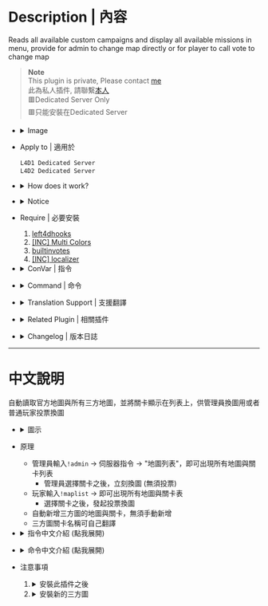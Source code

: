 # Description | 內容
Reads all available custom campaigns and display all available missions in menu, provide for admin to change map directly or for player to call vote to change map

> __Note__ <br/>
This plugin is private, Please contact [me](https://github.com/fbef0102/Game-Private_Plugin#私人插件列表-private-plugins-list)<br/>
此為私人插件, 請聯繫[本人](https://github.com/fbef0102/Game-Private_Plugin#私人插件列表-private-plugins-list)
<br/>🟥Dedicated Server Only
<br/>🟥只能安裝在Dedicated Server

* <details><summary>Image</summary>

	* (Admin) !admin -> Server Commands -> "List of Maps"
	<br/>![l4d_all_missions_list_1](image/l4d_all_missions_list_1.jpg)
	<br/>![l4d_all_missions_list_2](image/l4d_all_missions_list_2.jpg)
	* (Player) !maplist -> call a vote to change map.
	<br/>![l4d_all_missions_list_3](image/l4d_all_missions_list_3.jpg)
</details>

* Apply to | 適用於
	```
	L4D1 Dedicated Server
	L4D2 Dedicated Server
	```

* <details><summary>How does it work?</summary>

	* Admin types ```!admin``` -> Server Commands -> "List of Maps" -> choose map -> server change map immediately
	* Player types ```!maplist``` -> call a vote to change map.
	* Automatically add all official maps and custom maps to menu list, no need to add map manually.
	* You can add translation for custom maps
</details>

* <details><summary>Notice</summary>

  * It require some time to initialize map list at first time server launch. (20 - 60 sec, and < 2 sec. next times)
  * Plugin auto-generates the following files, please **DO NOT modify**
      * data/l4d_all_missions_list_coop.txt
      * data/l4d_all_missions_list_scavenge.txt
      * data/l4d_all_missions_list_survival.txt
      * data/l4d_all_missions_list_versus.txt
</details>

* Require | 必要安裝
	1. [left4dhooks](https://forums.alliedmods.net/showthread.php?t=321696)
	2. [[INC] Multi Colors](https://github.com/fbef0102/L4D1_2-Plugins/releases/tag/Multi-Colors)
	3. [builtinvotes](https://github.com/fbef0102/Game-Private_Plugin/releases/tag/builtinvotes)
	4. [[INC] localizer](https://github.com/dragokas/SM-Localizer/blob/master/localizer.inc)

* <details><summary>ConVar | 指令</summary>

	* cfg/sourcemod/l4d_all_missions_list.cfg
		```php
        // If 1, player can use comamnd !maplist and call a vote to change map.
        l4d_all_missions_list_vote_enable "1"

        // Delay to start another a vote after vote ends.
        l4d_all_missions_list_vote_delay "60"

        // Numbers of real survivor and infected player required to start a vote to change map.
        l4d_all_missions_list_vote_required "2"
		```
</details>

* <details><summary>Command | 命令</summary>
    
	* **Display mission list and vote to change map**
		```php
		sm_maplist
		```

	* **Update mission list manually (Adm required: ADMFLAG_ROOT)**
		```php
		sm_mission_list_update
		```
</details>

* <details><summary>Translation Support | 支援翻譯</summary>

	```
	English
	繁體中文
	简体中文
	```
</details>

* <details><summary>Related Plugin | 相關插件</summary>

	1. [l4d2_fix_changelevel](https://github.com/Target5150/MoYu_Server_Stupid_Plugins/tree/master/The%20Last%20Stand/l4d2_fix_changelevel): Fix issues due to forced changelevel.
        > 修復手動更換地圖會遇到的問題
	2. [l4d_restartmap_command](https://github.com/fbef0102/Game-Private_Plugin/tree/main/L4D_插件/Map_%E9%97%9C%E5%8D%A1/l4d_restartmap_command): Admin say !restartmap to restart current map + Force of restartmap after Quantity of rounds (tries) events survivors wipe out
    	> 管理員輸入!restartmap能重新地圖關卡 + 滅團N次後重新地圖
</details>

* <details><summary>Changelog | 版本日誌</summary>

    * v1.3h (2024-12-8)
        * You can add translation for custom maps
        * Update translation

    * v1.2h (2024-10-11)
        * Fixed map menu mess up or wrong order or missing if there are multi missions or multi gamemodes in vpk file

    * v1.1h (2023-7-8)
        * Add vote system, non-admin players can use command to view mission list and call a vote to change map.

    * v1.0h (2023-7-5)
        * Support L4D1
        * Add left4dhooks
        * Remove changelevel inc

    * Original
        * [By dr_lex](https://forums.alliedmods.net/showthread.php?t=336378)
</details>

- - - -
# 中文說明
自動讀取官方地圖與所有三方地圖，並將關卡顯示在列表上，供管理員換圖用或者普通玩家投票換圖

* <details><summary>圖示</summary>

	<br/>![l4d_all_missions_list_1_zho](image/zho/l4d_all_missions_list_1.jpg)
	<br/>![l4d_all_missions_list_2_zho](image/zho/l4d_all_missions_list_2.jpg)
    <br/>![l4d_all_missions_list_3_zho](image/zho/l4d_all_missions_list_3.jpg)
</details>

* 原理
    * 管理員輸入```!admin``` -> 伺服器指令 -> "地圖列表"，即可出現所有地圖與關卡列表
      * 管理員選擇關卡之後，立刻換圖 (無須投票)
    * 玩家輸入```!maplist``` -> 即可出現所有地圖與關卡表
      * 選擇關卡之後，發起投票換圖
	* 自動新增三方圖的地圖與關卡，無須手動新增
    * 三方圖關卡名稱可自己翻譯

* <details><summary>指令中文介紹 (點我展開)</summary>

	* cfg/sourcemod/l4d_all_missions_list.cfg
		```php
        // 為1時，玩家可輸入!maplist
        l4d_all_missions_list_vote_enable "1"

        // 投票間隔冷卻時間
        l4d_all_missions_list_vote_delay "60"

        // 至少需要的真人倖存者+真人特感數量在場，才可以發起投票
        l4d_all_missions_list_vote_required "2"
		```
</details>

* <details><summary>命令中文介紹 (點我展開)</summary>
    
	* **所有地圖與關卡選單**
		```php
		sm_maplist
		```

	* **手動更新地圖與關卡列表 (權限: ADMFLAG_ROOT)**
		```php
		sm_mission_list_update
		```
</details>

* 注意事項
    1. <details><summary>安裝此插件之後</summary>

        * 第一次啟動伺服器時，插件需要花30~60秒讀取分析地圖，因此伺服器卡住是正常的現象，請等待插件跑完
        * 安裝上這個插件並啟動伺服器之後，伺服器會自動產生以下檔案
            * data/l4d_all_missions_list_coop.txt
            * data/l4d_all_missions_list_scavenge.txt
            * data/l4d_all_missions_list_survival.txt
            * data/l4d_all_missions_list_versus.txt
    </details>

    2. <details><summary>安裝新的三方圖</summary>

        * 每當安裝三方圖時，left4dead2/addons/sourcemod/data/內的文件內容會有變化，自動新增三方圖的地圖與關卡
        * 反之，每當移除三方圖時，自動移除三方圖的地圖與關卡
            * data/l4d_all_missions_list_coop.txt
            * data/l4d_all_missions_list_scavenge.txt
            * data/l4d_all_missions_list_survival.txt
            * data/l4d_all_missions_list_versus.txt
    </details>
